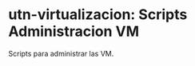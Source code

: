 utn-virtualizacion: Scripts Administracion VM
=============================================

Scripts para administrar las VM.
